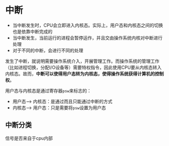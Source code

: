# 中断

+ 当中断发生时，CPU会立即进入内核态。实际上，用户态和内核态之间的切换也是依靠中断完成的
+ 当中断发生，当前运行的进程会暂停运作，并且交由操作系统内核对中断进行处理
+ 对于不同的中断，会进行不同的处理
  
发生了中断，就说明需要操作系统介入，开展管理工作。而操作系统的管理工作（比如进程切换，分配I/O设备等）需要特权指令，因此使用CPU要从内核态转入内核态。故而，**中断可以使得用户态转为内核态，使得操作系统获得计算机的控制权**。

用户态与内核态是通过寄存器`psw`来标志的：
+ 用户态--> 内核态：是通过而且只能通过中断的方式
+ 内核态--> 用户态：只是需要将`psw`设置为用户态

## 中断分类
信号是否来自于cpu内部  



